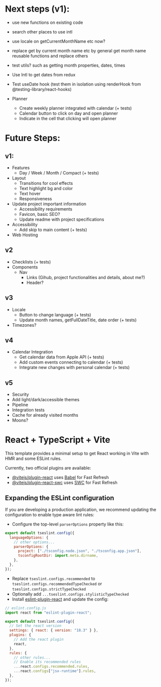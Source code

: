 # Next steps (v1):

- use new functions on existing code
- search other places to use intl
- use locale on getCurrentMonthName etc now?
- replace get by current month name etc by general get month name reusable functions and replace others
- test utils? such as getting month properties, dates, times

- Use Intl to get dates from redux
- Test useDate hook (test them in isolation using renderHook from @testing-library/react-hooks)
- Planner
  - Create weekly planner integrated with calendar (+ tests)
  - Calendar button to click on day and open planner
  - Indicate in the cell that clicking will open planner

# Future Steps:

## v1:

- Features
  - Day / Week / Month / Compact (+ tests)
- Layout
  - Transitions for cool effects
  - Text highlight bg and color
  - Text hover
  - Responsiveness
- Update project important information
  - Accessibility requirements
  - Favicon, basic SEO?
  - Update readme with project specifications
- Accessibility
  - Add skip to main content (+ tests)
- Web Hosting

## v2

- Checklists (+ tests)
- Components
  - Nav
    - Links (Gihub, project functionalities and details, about me?)
    - Header?

## v3

- Locale
  - Button to change language (+ tests)
  - Update month names, getFullDateTitle, date order (+ tests)
- Timezones?

## v4

- Calendar Integration
  - Get calendar data from Apple API (+ tests)
  - Add custom events connecting to calendar (+ tests)
  - Integrate new changes with personal calendar (+ tests)

## v5

- Security
- Add light/dark/accessible themes
- Pipeline
- Integration tests
- Cache for already visited months
- Moons?

# React + TypeScript + Vite

This template provides a minimal setup to get React working in Vite with HMR and some ESLint rules.

Currently, two official plugins are available:

- [@vitejs/plugin-react](https://github.com/vitejs/vite-plugin-react/blob/main/packages/plugin-react/README.md) uses [Babel](https://babeljs.io/) for Fast Refresh
- [@vitejs/plugin-react-swc](https://github.com/vitejs/vite-plugin-react-swc) uses [SWC](https://swc.rs/) for Fast Refresh

## Expanding the ESLint configuration

If you are developing a production application, we recommend updating the configuration to enable type aware lint rules:

- Configure the top-level `parserOptions` property like this:

```js
export default tseslint.config({
  languageOptions: {
    // other options...
    parserOptions: {
      project: ["./tsconfig.node.json", "./tsconfig.app.json"],
      tsconfigRootDir: import.meta.dirname,
    },
  },
});
```

- Replace `tseslint.configs.recommended` to `tseslint.configs.recommendedTypeChecked` or `tseslint.configs.strictTypeChecked`
- Optionally add `...tseslint.configs.stylisticTypeChecked`
- Install [eslint-plugin-react](https://github.com/jsx-eslint/eslint-plugin-react) and update the config:

```js
// eslint.config.js
import react from "eslint-plugin-react";

export default tseslint.config({
  // Set the react version
  settings: { react: { version: "18.3" } },
  plugins: {
    // Add the react plugin
    react,
  },
  rules: {
    // other rules...
    // Enable its recommended rules
    ...react.configs.recommended.rules,
    ...react.configs["jsx-runtime"].rules,
  },
});
```
